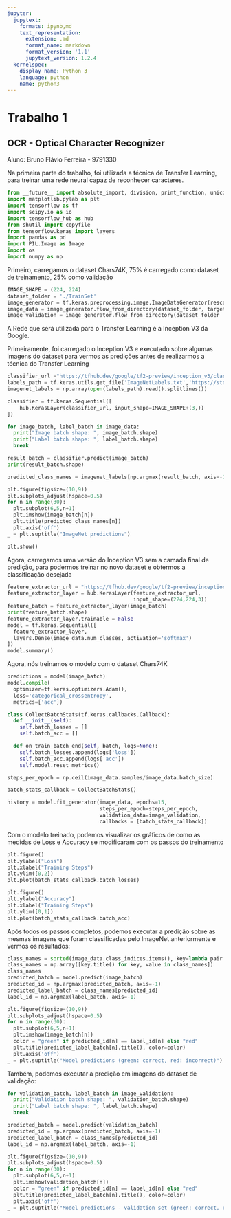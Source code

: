 ```yaml
---
jupyter:
  jupytext:
    formats: ipynb,md
    text_representation:
      extension: .md
      format_name: markdown
      format_version: '1.1'
      jupytext_version: 1.2.4
  kernelspec:
    display_name: Python 3
    language: python
    name: python3
---
```


<!-- #region {"colab_type": "text", "id": "cUvUJrvm_uZG"} -->
# Trabalho 1
## OCR - Optical Character Recognizer

Aluno: Bruno Flávio Ferreira - 9791330

Na primeira parte do trabalho, foi utilizada a técnica de Transfer Learning, para treinar uma rede neural capaz de reconhecer caracteres. 
<!-- #endregion -->

```python colab={} colab_type="code" id="Vt0fHJRht9hz"
from __future__ import absolute_import, division, print_function, unicode_literals
import matplotlib.pylab as plt
import tensorflow as tf
import scipy.io as io
import tensorflow_hub as hub
from shutil import copyfile
from tensorflow.keras import layers
import pandas as pd
import PIL.Image as Image
import os
import numpy as np

```

<!-- #region {"colab_type": "text", "id": "71ED6EzBGSrf"} -->
Primeiro, carregamos o dataset Chars74K, 75% é carregado como dataset de treinamento, 25% como validação
<!-- #endregion -->

```python colab={"base_uri": "https://localhost:8080/", "height": 51} colab_type="code" id="yQq6kzY8BnFK" outputId="be24d06f-517b-4d91-c5df-1a0b1d2fc5e7"
IMAGE_SHAPE = (224, 224)
dataset_folder = './TrainSet'
image_generator = tf.keras.preprocessing.image.ImageDataGenerator(rescale=1/255, validation_split=0.25)
image_data = image_generator.flow_from_directory(dataset_folder, target_size=IMAGE_SHAPE, subset='training')
image_validation = image_generator.flow_from_directory(dataset_folder  , target_size=IMAGE_SHAPE, subset='validation')
```

<!-- #region {"colab_type": "text", "id": "GJg92ltXBZcc"} -->
A Rede que será utilizada para o Transfer Learning é a Inception V3 da Google.

Primeiramente, foi carregado o Inception V3 e executado sobre algumas imagens do dataset para vermos as predições antes de realizarmos a técnica do Transfer Learning
<!-- #endregion -->

```python colab={} colab_type="code" id="a6N3v6pht9h3"
classifier_url ="https://tfhub.dev/google/tf2-preview/inception_v3/classification/4" #@param {type:"string"}
labels_path = tf.keras.utils.get_file('ImageNetLabels.txt','https://storage.googleapis.com/download.tensorflow.org/data/ImageNetLabels.txt')
imagenet_labels = np.array(open(labels_path).read().splitlines())
```

```python colab={"base_uri": "https://localhost:8080/", "height": 775} colab_type="code" id="cx5QWgmmt9h7" outputId="8aa80a9a-d79a-4ab1-b540-d85b40ab9164"
classifier = tf.keras.Sequential([
    hub.KerasLayer(classifier_url, input_shape=IMAGE_SHAPE+(3,))
])

for image_batch, label_batch in image_data:
  print("Image batch shape: ", image_batch.shape)
  print("Label batch shape: ", label_batch.shape)
  break

result_batch = classifier.predict(image_batch)
print(result_batch.shape)

predicted_class_names = imagenet_labels[np.argmax(result_batch, axis=-1)]

plt.figure(figsize=(10,9))
plt.subplots_adjust(hspace=0.5)
for n in range(30):
  plt.subplot(6,5,n+1)
  plt.imshow(image_batch[n])
  plt.title(predicted_class_names[n])
  plt.axis('off')
_ = plt.suptitle("ImageNet predictions")

plt.show()
```

<!-- #region {"colab_type": "text", "id": "B3cWc3oqDS9d"} -->
Agora, carregamos uma versão do Inception V3 sem a camada final de predição, para podermos treinar no novo dataset e obtermos a classificação desejada
<!-- #endregion -->

```python colab={"base_uri": "https://localhost:8080/", "height": 238} colab_type="code" id="5CJ1LTI6t9h_" outputId="6d3fb302-81a4-4834-c20a-efc01a581dea"
feature_extractor_url = "https://tfhub.dev/google/tf2-preview/inception_v3/feature_vector/4" #@param {type:"string"}
feature_extractor_layer = hub.KerasLayer(feature_extractor_url,
                                         input_shape=(224,224,3))
feature_batch = feature_extractor_layer(image_batch)
print(feature_batch.shape)
feature_extractor_layer.trainable = False
model = tf.keras.Sequential([
  feature_extractor_layer,
  layers.Dense(image_data.num_classes, activation='softmax')
])
model.summary()

```

<!-- #region {"colab_type": "text", "id": "SNNR2ad8Fp5d"} -->
Agora, nós treinamos o modelo com o dataset Chars74K
<!-- #endregion -->

```python colab={"base_uri": "https://localhost:8080/", "height": 782} colab_type="code" id="3JXHspabt9iD" outputId="4e1bcb93-000c-44c7-dd3a-e9ea27d7b5c2"
predictions = model(image_batch)
model.compile(
  optimizer=tf.keras.optimizers.Adam(),
  loss='categorical_crossentropy',
  metrics=['acc'])

class CollectBatchStats(tf.keras.callbacks.Callback):
  def __init__(self):
    self.batch_losses = []
    self.batch_acc = []

  def on_train_batch_end(self, batch, logs=None):
    self.batch_losses.append(logs['loss'])
    self.batch_acc.append(logs['acc'])
    self.model.reset_metrics()

steps_per_epoch = np.ceil(image_data.samples/image_data.batch_size)

batch_stats_callback = CollectBatchStats()

history = model.fit_generator(image_data, epochs=15,
                              steps_per_epoch=steps_per_epoch,
                              validation_data=image_validation,
                              callbacks = [batch_stats_callback])

```

<!-- #region {"colab_type": "text", "id": "8cFrC8EvWbcB"} -->
Com o modelo treinado, podemos visualizar os gráficos de como as medidas de Loss e Accuracy se modificaram com os passos do treinamento
<!-- #endregion -->

```python colab={"base_uri": "https://localhost:8080/", "height": 566} colab_type="code" id="zY4nda22WY5F" outputId="7fd25ccd-7ffe-4b6e-e3f2-de9115f40e07"
plt.figure()
plt.ylabel("Loss")
plt.xlabel("Training Steps")
plt.ylim([0,2])
plt.plot(batch_stats_callback.batch_losses)

plt.figure()
plt.ylabel("Accuracy")
plt.xlabel("Training Steps")
plt.ylim([0,1])
plt.plot(batch_stats_callback.batch_acc)

```

<!-- #region {"colab_type": "text", "id": "AXrjFQhDXq4X"} -->
Após todos os passos completos, podemos executar a predição sobre as mesmas imagens que foram classificadas pelo ImageNet anteriormente e vermos os resultados:
<!-- #endregion -->

```python colab={"base_uri": "https://localhost:8080/", "height": 602} colab_type="code" id="LKVjCDFkt9iG" outputId="be150df2-e63d-44cd-f9d9-eda73466393f"
class_names = sorted(image_data.class_indices.items(), key=lambda pair:pair[1])
class_names = np.array([key.title() for key, value in class_names])
class_names
predicted_batch = model.predict(image_batch)
predicted_id = np.argmax(predicted_batch, axis=-1)
predicted_label_batch = class_names[predicted_id]
label_id = np.argmax(label_batch, axis=-1)

plt.figure(figsize=(10,9))
plt.subplots_adjust(hspace=0.5)
for n in range(30):
  plt.subplot(6,5,n+1)
  plt.imshow(image_batch[n])
  color = "green" if predicted_id[n] == label_id[n] else "red"
  plt.title(predicted_label_batch[n].title(), color=color)
  plt.axis('off')
_ = plt.suptitle("Model predictions (green: correct, red: incorrect)")
```

<!-- #region {"colab_type": "text", "id": "xbyHRZHvapsb"} -->
Também, podemos executar a predição em imagens do dataset de validação:
<!-- #endregion -->

```python colab={"base_uri": "https://localhost:8080/", "height": 636} colab_type="code" id="aSCxD6lNt9iK" outputId="a6fd3e45-1e7b-4a5f-cadc-8836b30f62ec"
for validation_batch, label_batch in image_validation:
  print("Validation batch shape: ", validation_batch.shape)
  print("Label batch shape: ", label_batch.shape)
  break  

predicted_batch = model.predict(validation_batch)
predicted_id = np.argmax(predicted_batch, axis=-1)
predicted_label_batch = class_names[predicted_id]
label_id = np.argmax(label_batch, axis=-1)

plt.figure(figsize=(10,9))
plt.subplots_adjust(hspace=0.5)
for n in range(30):
  plt.subplot(6,5,n+1)
  plt.imshow(validation_batch[n])
  color = "green" if predicted_id[n] == label_id[n] else "red"
  plt.title(predicted_label_batch[n].title(), color=color)
  plt.axis('off')
_ = plt.suptitle("Model predictions - validation set (green: correct, red: incorrect)")


```
